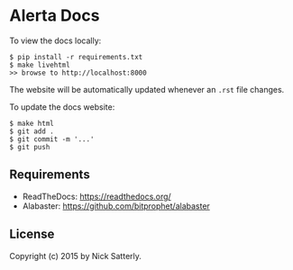 Alerta Docs
===========

To view the docs locally:

    $ pip install -r requirements.txt
    $ make livehtml
    >> browse to http://localhost:8000

The website will be automatically updated whenever an `.rst` file changes.

To update the docs website:

    $ make html
    $ git add .
    $ git commit -m '...'
    $ git push


Requirements
------------

  * ReadTheDocs: https://readthedocs.org/
  * Alabaster: https://github.com/bitprophet/alabaster

License
-------

Copyright (c) 2015 by Nick Satterly.
